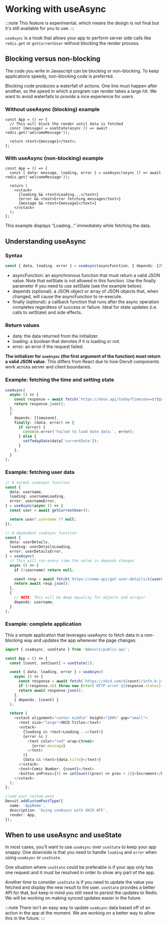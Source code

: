 # Working with useAsync

:::note
This feature is experimental, which means the design is not final but it's still available for you to use.
:::

`useAsync` is a hook that allows your app to perform server side calls like `redis.get` or `getCurrentUser` without blocking the render process.

## Blocking versus non-blocking

The code you write in Javascript can be blocking or non-blocking. To keep applications speedy, non-blocking code is preferred.

Blocking code produces a waterfall of actions. One line must happen after another, so the speed in which a program can render takes a large hit. We want to avoid waterfalls to provide a nice experience for users.

### Without useAsync (blocking) example

```tsx
const App = () => {
  // This will block the render until data is fetched
  const [message] = useState(async () => await redis.get('welcomeMessage'));

  return <text>{message}</text>;
};
```

### With useAsync (non-blocking) example

```tsx
const App = () => {
  const { data: message, loading, error } = useAsync(async () => await redis.get('welcomeMessage'));

  return (
    <vstack>
      {loading && <text>Loading...</text>}
      {error && <text>Error fetching message</text>}
      {message && <text>{message}</text>}
    </vstack>
  );
};
```

This example displays “Loading…” immediately while fetching the data.

## Understanding useAsync

### Syntax

```ts
const { data, loading, error } = useAsync(asyncFunction, { depends: {JSON object}, finally: () => { function }  });
```

- asyncFunction: an asynchronous function that must return a valid JSON value. Note that setState is not allowed in this function. Use the finally parameter if you need to use setState (see the example below).
- depends (optional): a JSON object or array of JSON objects that, when changed, will cause the asyncFunction to re-execute.
- finally (optional): a callback function that runs after the async operation completes regardless of success or failure. Ideal for state updates (i.e. calls to setState) and side effects.

### Return values

- data: the data returned from the initializer.
- loading: a boolean that denotes if it is loading or not.
- error: an error if the request failed.

**The initializer for `useAsync` (the first argument of the function) must return a valid JSON value.** This differs from React due to how Devvit components work across server and client boundaries.

### Example: fetching the time and setting state

```ts
useAsync(
  async () => {
    const response = await fetch(`https://date.api/today?timezone=${timezone}`);
    return response.json();
  },
  {
    depends: [timezone],
    finally: (data, error) => {
      if (error) {
        console.error('Failed to load date data:', error);
      } else {
        setTodayDate(data['currentDate']);
      }
    },
  }
);
```

### Example: fetching user data

```ts
// A normal useAsync function
const {
  data: username,
  loading: usernameLoading,
  error: usernameError,
} = useAsync(async () => {
  const user = await getCurrentUser();

  return user?.username ?? null;
});

// A dependent useAsync function
const {
  data: userDetails,
  loading: userDetailsLoading,
  error: userDetailsError,
} = useAsync(
  // This will run every time the value in depends changes
  async () => {
    if (!username) return null;

    const resp = await fetch(`https://some-api/get-user-details/${username}`);
    return await resp.json();
  },
  {
    // NOTE: This will be deep equality for objects and arrays!
    depends: username,
  }
);
```

### Example: complete application

This a simple application that leverages useAsync to fetch data in a non-blocking way and updates the app whenever the page changes.

```ts
import { useAsync, useState } from '@devvit/public-api';

const App = () => {
  const [count, setCount] = useState(1);

  const { data, loading, error } = useAsync(
    async () => {
      const response = await fetch(`https://xkcd.com/${count}/info.0.json`);
      if (!response.ok) throw new Error(`HTTP error ${response.status}: ${response.statusText}`);
      return await response.json();
    },
    { depends: [count] }
  );

  return (
    <vstack alignment="center middle" height="100%" gap="small">
      <text size="large">XKCD Titles</text>
      <vstack>
        {loading && <text>Loading...</text>}
        {error && (
          <text color="red" wrap={true}>
            {error.message}
          </text>
        )}
        {data && <text>{data.title}</text>}
      </vstack>
      <text>Comic Number: {count}</text>
      <button onPress={() => setCount((prev) => prev + 1)}>Increment</button>
    </vstack>
  );
};

//add your custom post
Devvit.addCustomPostType({
  name: 'AppName',
  description: 'Using useAsync with XKCD API',
  render: App,
});
```

## When to use useAsync and useState

In most cases, you'll want to use `useAsync` over `useState` to keep your app snappy. One downside is that you need to handle `loading` and `error` when using `useAsync` or `useState`.

One situation where `useState` could be preferable is if your app only has one request and it must be resolved in order to show any part of the app.

Another time to consider `useState` is if you need to update the value you fetched and display the new result to the user. `useState` provides a better API for that, but keep in mind you still need to persist the updates to Redis. We will be working on making synced updates easier in the future.

:::note
There isn't an easy way to update `useAsync` data based off of an action in the app at the moment. We are working on a better way to allow this in the future.
:::
